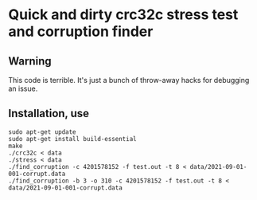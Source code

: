 # Quick and dirty crc32c stress test and corruption finder

## Warning

This code is terrible. It's just a bunch of throw-away hacks for debugging an issue.

## Installation, use

``` shell
sudo apt-get update
sudo apt-get install build-essential
make
./crc32c < data
./stress < data
./find_corruption -c 4201578152 -f test.out -t 8 < data/2021-09-01-001-corrupt.data
./find_corruption -b 3 -o 310 -c 4201578152 -f test.out -t 8 < data/2021-09-01-001-corrupt.data
```
